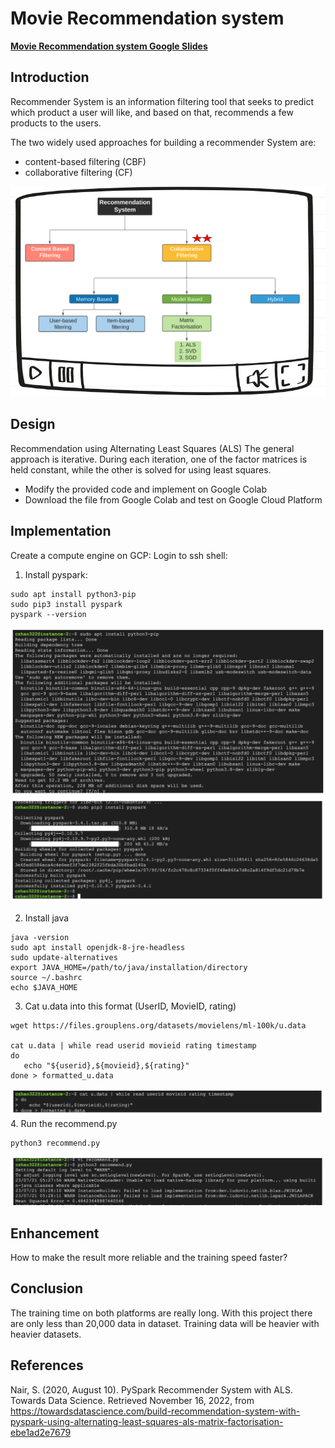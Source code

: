# Movie Recommendation system


**[Movie Recommendation system Google Slides](https://docs.google.com/presentation/d/1Bm1x5WRxM4nd2nwazsE5S-8ZJUpw5Di39ZobLhlzMB0/edit?usp=sharing)**


## Introduction

Recommender System is an information filtering tool that seeks to predict which product a user will like, and based on that, recommends a few products to the users. 

The two widely used approaches for building a recommender System are:

* content-based filtering (CBF)
* collaborative filtering (CF)

![My Image](./image/Recommendation_System.png)


## Design

Recommendation using Alternating Least Squares (ALS)
The general approach is iterative. During each iteration, one of the factor matrices is held constant, while the other is solved for using least squares. 

* Modify the provided code and implement on Google Colab 
* Download the file from Google Colab and test on Google Cloud Platform

## Implementation

Create a compute engine on GCP:
Login to ssh shell:

1. Install pyspark:
```
sudo apt install python3-pip
sudo pip3 install pyspark
pyspark --version
```
![My Image](./image/1.png)
![My Image](./image/2.png)

2. Install java
```
java -version
sudo apt install openjdk-8-jre-headless  
sudo update-alternatives 
export JAVA_HOME=/path/to/java/installation/directory
source ~/.bashrc 
echo $JAVA_HOME
```
3. Cat u.data into this format (UserID, MovieID, rating)
```
wget https://files.grouplens.org/datasets/movielens/ml-100k/u.data

cat u.data | while read userid movieid rating timestamp
do
   echo "${userid},${movieid},${rating}"
done > formatted_u.data
```
![My Image](./image/3.png)
4. Run the recommend.py
```
python3 recommend.py
```
![My Image](./image/4.png)

## Enhancement

How to make the result more reliable and the training speed faster?

## Conclusion

The training time on both platforms are really long. With this project there are only less than 20,000 data in dataset. Training data will be heavier with heavier datasets. 


## References

Nair, S. (2020, August 10). PySpark Recommender System with ALS. Towards Data Science. Retrieved November 16, 2022, from https://towardsdatascience.com/build-recommendation-system-with-pyspark-using-alternating-least-squares-als-matrix-factorisation-ebe1ad2e7679 
